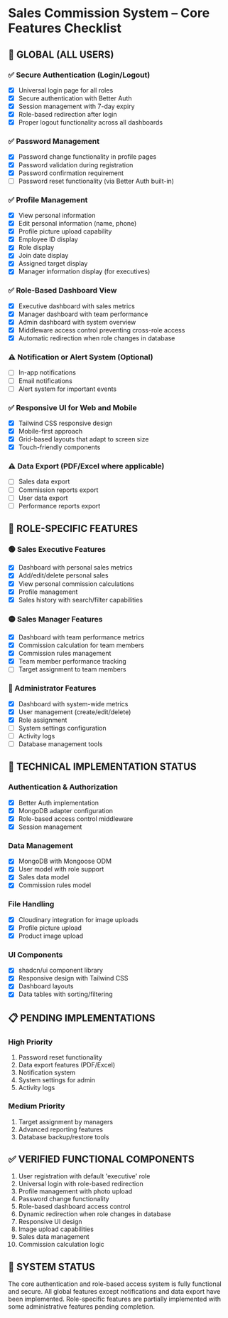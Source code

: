 # Sales Commission System – Core Features Checklist

## 🔹 GLOBAL (ALL USERS)

### ✅ Secure Authentication (Login/Logout)
- [x] Universal login page for all roles
- [x] Secure authentication with Better Auth
- [x] Session management with 7-day expiry
- [x] Role-based redirection after login
- [x] Proper logout functionality across all dashboards

### ✅ Password Management
- [x] Password change functionality in profile pages
- [x] Password validation during registration
- [x] Password confirmation requirement
- [ ] Password reset functionality (via Better Auth built-in)

### ✅ Profile Management
- [x] View personal information
- [x] Edit personal information (name, phone)
- [x] Profile picture upload capability
- [x] Employee ID display
- [x] Role display
- [x] Join date display
- [x] Assigned target display
- [x] Manager information display (for executives)

### ✅ Role-Based Dashboard View
- [x] Executive dashboard with sales metrics
- [x] Manager dashboard with team performance
- [x] Admin dashboard with system overview
- [x] Middleware access control preventing cross-role access
- [x] Automatic redirection when role changes in database

### ⚠️ Notification or Alert System (Optional)
- [ ] In-app notifications
- [ ] Email notifications
- [ ] Alert system for important events

### ✅ Responsive UI for Web and Mobile
- [x] Tailwind CSS responsive design
- [x] Mobile-first approach
- [x] Grid-based layouts that adapt to screen size
- [x] Touch-friendly components

### ⚠️ Data Export (PDF/Excel where applicable)
- [ ] Sales data export
- [ ] Commission reports export
- [ ] User data export
- [ ] Performance reports export

## 🔹 ROLE-SPECIFIC FEATURES

### 🟢 Sales Executive Features
- [x] Dashboard with personal sales metrics
- [x] Add/edit/delete personal sales
- [x] View personal commission calculations
- [x] Profile management
- [x] Sales history with search/filter capabilities

### 🟡 Sales Manager Features
- [x] Dashboard with team performance metrics
- [x] Commission calculation for team members
- [x] Commission rules management
- [x] Team member performance tracking
- [ ] Target assignment to team members

### 🔴 Administrator Features
- [x] Dashboard with system-wide metrics
- [x] User management (create/edit/delete)
- [x] Role assignment
- [ ] System settings configuration
- [ ] Activity logs
- [ ] Database management tools

## 🔧 TECHNICAL IMPLEMENTATION STATUS

### Authentication & Authorization
- [x] Better Auth implementation
- [x] MongoDB adapter configuration
- [x] Role-based access control middleware
- [x] Session management

### Data Management
- [x] MongoDB with Mongoose ODM
- [x] User model with role support
- [x] Sales data model
- [x] Commission rules model

### File Handling
- [x] Cloudinary integration for image uploads
- [x] Profile picture upload
- [x] Product image upload

### UI Components
- [x] shadcn/ui component library
- [x] Responsive design with Tailwind CSS
- [x] Dashboard layouts
- [x] Data tables with sorting/filtering

## 📋 PENDING IMPLEMENTATIONS

### High Priority
1. Password reset functionality
2. Data export features (PDF/Excel)
3. Notification system
4. System settings for admin
5. Activity logs

### Medium Priority
1. Target assignment by managers
2. Advanced reporting features
3. Database backup/restore tools

## ✅ VERIFIED FUNCTIONAL COMPONENTS

1. User registration with default 'executive' role
2. Universal login with role-based redirection
3. Profile management with photo upload
4. Password change functionality
5. Role-based dashboard access control
6. Dynamic redirection when role changes in database
7. Responsive UI design
8. Image upload capabilities
9. Sales data management
10. Commission calculation logic

## 🚀 SYSTEM STATUS

The core authentication and role-based access system is fully functional and secure. All global features except notifications and data export have been implemented. Role-specific features are partially implemented with some administrative features pending completion.